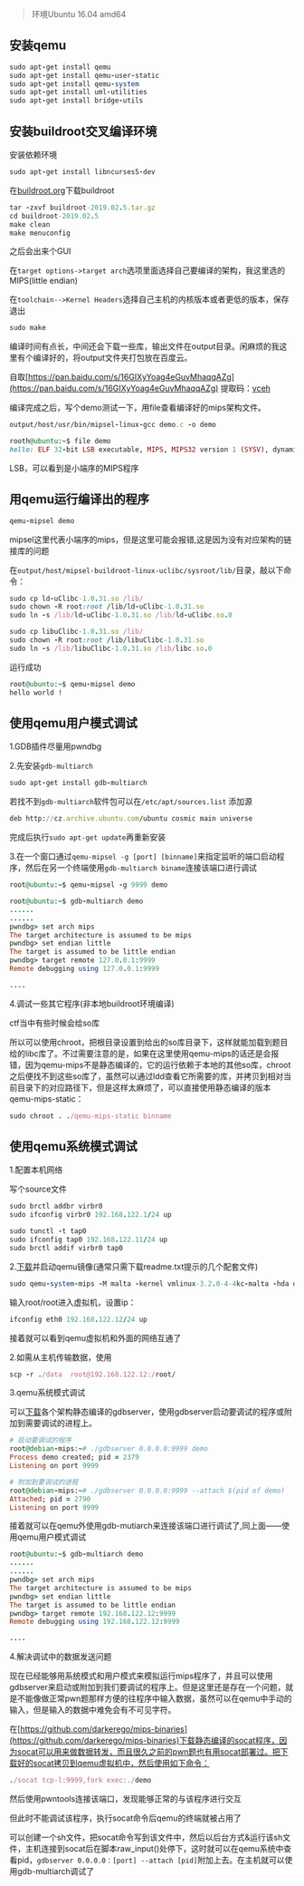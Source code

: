>环境Ubuntu 16.04 amd64


## 安装qemu

```ruby
sudo apt-get install qemu 
sudo apt-get install qemu-user-static
sudo apt-get install qemu-system
sudo apt-get install uml-utilities
sudo apt-get install bridge-utils

```


## 安装buildroot交叉编译环境

安装依赖环境

```ruby
sudo apt-get install libncurses5-dev
```

在[buildroot.org](https://buildroot.org)下载buildroot

```ruby
tar -zxvf buildroot-2019.02.5.tar.gz
cd buildroot-2019.02.5
make clean
make menuconfig
```
之后会出来个GUI

在`target options->target arch`选项里面选择自己要编译的架构，我这里选的MIPS(little endian)

在`toolchain-->Kernel Headers`选择自己主机的内核版本或者更低的版本，保存退出

```ruby
sudo make
```

编译时间有点长，中间还会下载一些库，输出文件在output目录。闲麻烦的我这里有个编译好的，将output文件夹打包放在百度云。

自取[https://pan.baidu.com/s/16GIXyYoag4eGuvMhaqqAZg](https://pan.baidu.com/s/16GIXyYoag4eGuvMhaqqAZg) 提取码：[vceh]()

编译完成之后，写个demo测试一下，用file查看编译好的mips架构文件。

```ruby
output/host/usr/bin/mipsel-linux-gcc demo.c -o demo

rooth@ubuntu:~$ file demo
hello: ELF 32-bit LSB executable, MIPS, MIPS32 version 1 (SYSV), dynamically linked, interpreter /lib/ld-, not stripped

```

LSB，可以看到是小端序的MIPS程序

## 用qemu运行编译出的程序

```ruby
qemu-mipsel demo
```
mipsel这里代表小端序的mips，但是这里可能会报错,这是因为没有对应架构的链接库的问题

在`output/host/mipsel-buildroot-linux-uclibc/sysroot/lib/`目录，敲以下命令：

```ruby
sudo cp ld-uClibc-1.0.31.so /lib/
sudo chown -R root:root /lib/ld-uClibc-1.0.31.so
sudo ln -s /lib/ld-uClibc-1.0.31.so /lib/ld-uClibc.so.0

sudo cp libuClibc-1.0.31.so /lib/
sudo chown -R root:root /lib/libuClibc-1.0.31.so
sudo ln -s /lib/libuClibc-1.0.31.so /lib/libc.so.0

```

运行成功

```ruby
root@ubuntu:~$ qemu-mipsel demo
hello world !

```

## 使用qemu用户模式调试

1.GDB插件尽量用pwndbg

2.先安装`gdb-multiarch`

```ruby
sudo apt-get install gdb-multiarch

```
若找不到`gdb-multiarch`软件包可以在`/etc/apt/sources.list` 添加源

```ruby
deb http://cz.archive.ubuntu.com/ubuntu cosmic main universe
```
完成后执行`sudo apt-get update`再重新安装


3.在一个窗口通过`qemu-mipsel -g [port] [binname]`来指定监听的端口启动程序，然后在另一个终端使用`gdb-multiarch biname`连接该端口进行调试

```ruby
root@ubuntu:~$ qemu-mipsel -g 9999 demo

```

```ruby
root@ubuntu:~$ gdb-multiarch demo
......
......
pwndbg> set arch mips
The target architecture is assumed to be mips
pwndbg> set endian little 
The target is assumed to be little endian
pwndbg> target remote 127.0.0.1:9999
Remote debugging using 127.0.0.1:9999

....

```

4.调试一些其它程序(非本地buildroot环境编译)

ctf当中有些时候会给so库

所以可以使用chroot，把根目录设置到给出的so库目录下，这样就能加载到题目给的libc库了。不过需要注意的是，如果在这里使用qemu-mips的话还是会报错，因为qemu-mips不是静态编译的，它的运行依赖于本地的其他so库，chroot之后便找不到这些so库了，虽然可以通过ldd查看它所需要的库，并拷贝到相对当前目录下的对应路径下，但是这样太麻烦了，可以直接使用静态编译的版本qemu-mips-static：

```ruby
sudo chroot . ./qemu-mips-static binname 

```

## 使用qemu系统模式调试

1.配置本机网络
 
写个source文件

```ruby
sudo brctl addbr virbr0
sudo ifconfig virbr0 192.168.122.1/24 up

sudo tunctl -t tap0
sudo ifconfig tap0 192.168.122.11/24 up
sudo brctl addif virbr0 tap0
```

2.[下载](https://people.debian.org/~aurel32/qemu/mipsel/)并启动qemu镜像(通常只需下载readme.txt提示的几个配套文件)

```ruby
sudo qemu-system-mips -M malta -kernel vmlinux-3.2.0-4-4kc-malta -hda debian_wheezy_mipsel_standard.qcow2 -append "root=/dev/sda1 console=tty0" -netdev tap,id=tapnet,ifname=tap0,script=no -device rtl8139,netdev=tapnet -nographic

```
输入root/root进入虚拟机，设置ip：

```ruby
ifconfig eth0 192.168.122.12/24 up
```
接着就可以看到qemu虚拟机和外面的网络互通了

2.如需从主机传输数据，使用

```ruby
scp -r ./data  root@192.168.122.12:/root/

```
3.qemu系统模式调试

可以[下载](https://github.com/yxshyj/embedded-toolkit)各个架构静态编译的gdbserver，使用gdbserver启动要调试的程序或附加到需要调试的进程上。

```ruby
# 启动要调试的程序
root@debian-mips:~# ./gdbserver 0.0.0.0:9999 demo 
Process demo created; pid = 2379
Listening on port 9999

# 附加到要调试的进程
root@debian-mips:~# ./gdbserver 0.0.0.0:9999 --attach $(pid of demo)
Attached; pid = 2790
Listening on port 9999

```

接着就可以在qemu外使用gdb-mutiarch来连接该端口进行调试了,同上面——使用qemu用户模式调试

```ruby
root@ubuntu:~$ gdb-multiarch demo
......
......
pwndbg> set arch mips
The target architecture is assumed to be mips
pwndbg> set endian little 
The target is assumed to be little endian
pwndbg> target remote 192.168.122.12:9999
Remote debugging using 192.168.122.12:9999

....

```

4.解决调试中的数据发送问题

现在已经能够用系统模式和用户模式来模拟运行mips程序了，并且可以使用gdbserver来启动或附加到我们要调试的程序上。但是这里还是存在一个问题，就是不能像做正常pwn题那样方便的往程序中输入数据，虽然可以在qemu中手动的输入，但是输入的数据中难免会有不可见字符。

在[https://github.com/darkerego/mips-binaries](https://github.com/darkerego/mips-binaries)下载静态编译的socat程序，因为socat可以用来做数据转发，而且很久之前的pwn题也有用socat部署过。把下载好的socat拷贝到qemu虚拟机中，然后使用如下命令：

```ruby
./socat tcp-l:9999,fork exec:./demo
```

然后使用pwntools连接该端口，发现能够正常的与该程序进行交互

但此时不能调试该程序，执行socat命令后qemu的终端就被占用了

可以创建一个sh文件，把socat命令写到该文件中，然后以后台方式&运行该sh文件，主机连接到socat后在脚本raw_input()处停下，这时就可以在qemu系统中查看pid，`gdbserver 0.0.0.0：[port] --attach [pid]`附加上去。在主机就可以使用gdb-multiarch调试了


